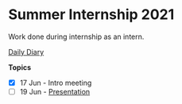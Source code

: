 # Summer Internship 2021
Work done during internship as an intern.

[Daily Diary](https://drive.google.com/file/d/1vzhcxxSoSf_OZIByWQOfgkHjz5kGXiLD/view?usp=sharing)

**Topics**
- [x]  17 Jun - Intro meeting
- [ ]  19 Jun - [Presentation](https://www.canva.com/design/DAEhwUWb_iA/FFdQKlwejXGq4I0RmJnvEQ/view?utm_content=DAEhwUWb_iA&utm_campaign=designshare&utm_medium=link&utm_source=sharebutton)

